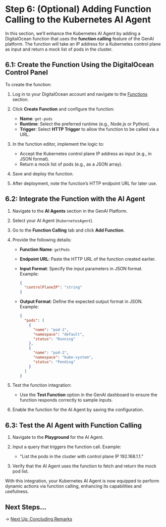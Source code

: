 # Step 6: (Optional) Adding Function Calling to the Kubernetes AI Agent

In this section, we’ll enhance the Kubernetes AI Agent by adding a DigitalOcean function that uses the **function calling** feature of the GenAI platform. The function will take an IP address for a Kubernetes control plane as input and return a mock list of pods in the cluster.

## 6.1: Create the Function Using the DigitalOcean Control Panel

To create the function:

1. Log in to your DigitalOcean account and navigate to the [Functions](https://cloud.digitalocean.com/functions) section.

2. Click **Create Function** and configure the function:

   - **Name**: `get-pods`
   - **Runtime**: Select the preferred runtime (e.g., Node.js or Python).
   - **Trigger**: Select **HTTP Trigger** to allow the function to be called via a URL.

3. In the function editor, implement the logic to:
   - Accept the Kubernetes control plane IP address as input (e.g., in JSON format).
   - Return a mock list of pods (e.g., as a JSON array).

4. Save and deploy the function.

5. After deployment, note the function’s HTTP endpoint URL for later use.

## 6.2: Integrate the Function with the AI Agent

1. Navigate to the **AI Agents** section in the GenAI Platform.
2. Select your AI Agent (`KubernetesAgent`).
3. Go to the **Function Calling** tab and click **Add Function**.
4. Provide the following details:

   - **Function Name**: `getPods`
   - **Endpoint URL**: Paste the HTTP URL of the function created earlier.
   - **Input Format**: Specify the input parameters in JSON format. Example:

     ```json
     {
       "controlPlaneIP": "string"
     }
     ```

   - **Output Format**: Define the expected output format in JSON. Example:

     ```json
     {
       "pods": [
         {
           "name": "pod-1",
           "namespace": "default",
           "status": "Running"
         },
         {
           "name": "pod-2",
           "namespace": "kube-system",
           "status": "Pending"
         }
       ]
     }
     ```

5. Test the function integration:

   - Use the **Test Function** option in the GenAI dashboard to ensure the function responds correctly to sample inputs.

6. Enable the function for the AI Agent by saving the configuration.

## 6.3: Test the AI Agent with Function Calling

1. Navigate to the **Playground** for the AI Agent.
2. Input a query that triggers the function call. Example:

   - "List the pods in the cluster with control plane IP 192.168.1.1."
   
3. Verify that the AI Agent uses the function to fetch and return the mock pod list.

With this integration, your Kubernetes AI Agent is now equipped to perform dynamic actions via function calling, enhancing its capabilities and usefulness.

## Next Steps...

→ [Next Up: Concluding Remarks](./FINISH.md)
